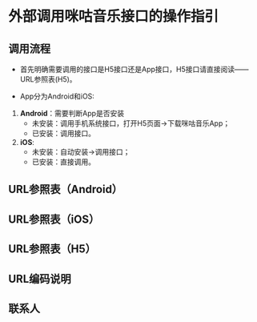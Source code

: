 # 外部调用咪咕音乐接口的操作指引
## 调用流程
- 首先明确需要调用的接口是H5接口还是App接口，H5接口请直接阅读——URL参照表(H5)。

- App分为Android和iOS:
1. **Android**：需要判断App是否安装
   - 未安装：调用手机系统接口，打开H5页面->下载咪咕音乐App；
   - 已安装：调用接口。  
2. **iOS**:
   - 未安装：自动安装->调用接口；
   - 已安装：直接调用。
## URL参照表（Android）
## URL参照表（iOS）
## URL参照表（H5）
## URL编码说明
## 联系人
